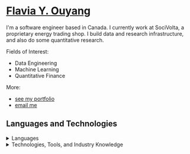 <h1><a href="https://www.flaviaouyang.com/">Flavia Y. Ouyang</a></h1>

I'm a software engineer based in Canada. I currently work at SociVolta, a proprietary energy trading shop. I build data and research infrastructure, and also do some quantitative research.

Fields of Interest:
  - Data Engineering
  - Machine Learning
  - Quantitative Finance

More:
  - <a href="https://www.flaviaouyang.com">see my portfolio</a>
  - <a href="mailto:flaviaouyang@gmail.com">email me</a>


<h2>Languages and Technologies</h2>

<details>
  <summary>Languages</summary>

  ### I have worked/currently work with
  
  - Python
  - Java
  - TypeScript

  ### I also know
  
  - C++
  - C
  - Rust
  - Solidity

</details>

<details>
  <summary>Technologies, Tools, and Industry Knowledge</summary>
  
  ### Technologies & Tools
  
  - Git
  - SQL: MySQL, PostgreSQL
  - NoSQL: Mongo DB, GraphQL
  - AWS
  - React, Redux, NextJS
  - pandas, NumPy, polars, Spark
  - scikit-learn, PyTorch
    
</details>
